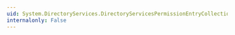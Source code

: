 ```yaml
---
uid: System.DirectoryServices.DirectoryServicesPermissionEntryCollection.OnSet(System.Int32,System.Object,System.Object)
internalonly: False
---
```

